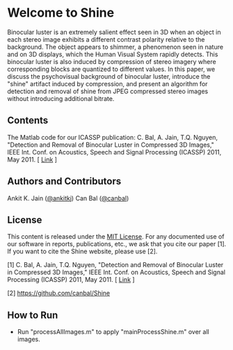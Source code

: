 # Welcome to Shine

Binocular luster is an extremely salient effect seen in 3D when an object in each stereo image exhibits a different contrast polarity relative to the background. The object appears to shimmer, a phenomenon seen in nature and on 3D displays, which the Human Visual System rapidly detects. This binocular luster is also induced by compression of stereo imagery where corresponding blocks are quantized to different values. In this paper, we discuss the psychovisual background of binocular luster, introduce the "shine" artifact induced by compression, and present an algorithm for detection and removal of shine from JPEG compressed stereo images without introducing additional bitrate.

## Contents

The Matlab code for our ICASSP publication: C. Bal, A. Jain, T.Q. Nguyen, "Detection and Removal of Binocular Luster in Compressed 3D Images," IEEE Int. Conf. on Acoustics, Speech and Signal Processing (ICASSP) 2011, May 2011. [ [Link](http://ieeexplore.ieee.org/xpls/abs_all.jsp?arnumber=5946661) ]

## Authors and Contributors

Ankit K. Jain (<a href="https://github.com/ankitkj" class="user-mention">@ankitkj</a>) Can Bal (<a href="https://github.com/canbal" class="user-mention">@canbal</a>)

## License

This content is released under the [MIT License](https://github.com/canbal/Shine/blob/master/LICENSE). For any documented use of our software in reports, publications, etc., we ask that you cite our paper [1].  If you want to cite the Shine website, please use [2].

[1] C. Bal, A. Jain, T.Q. Nguyen, "Detection and Removal of Binocular Luster in Compressed 3D Images," IEEE Int. Conf. on Acoustics, Speech and Signal Processing (ICASSP) 2011, May 2011. [ [Link](http://ieeexplore.ieee.org/xpls/abs_all.jsp?arnumber=5946661) ]

[2] https://github.com/canbal/Shine

## How to Run

- Run "processAllImages.m" to apply "mainProcessShine.m" over all images.
